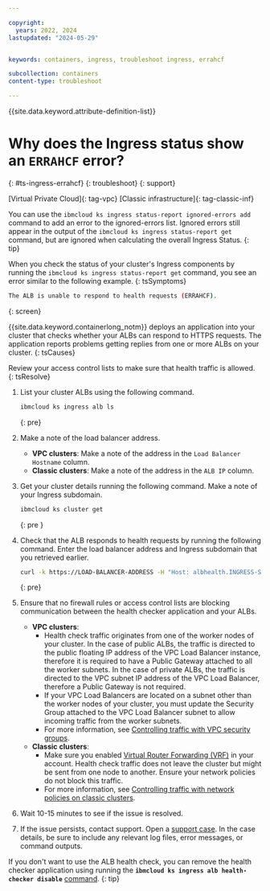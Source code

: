 ```yaml
---

copyright:
  years: 2022, 2024
lastupdated: "2024-05-29"


keywords: containers, ingress, troubleshoot ingress, errahcf

subcollection: containers
content-type: troubleshoot

---
```


{{site.data.keyword.attribute-definition-list}}



# Why does the Ingress status show an `ERRAHCF` error?
{: #ts-ingress-errahcf}
{: troubleshoot}
{: support}

[Virtual Private Cloud]{: tag-vpc} [Classic infrastructure]{: tag-classic-inf}

You can use the `ibmcloud ks ingress status-report ignored-errors add` command to add an error to the ignored-errors list. Ignored errors still appear in the output of the `ibmcloud ks ingress status-report get` command, but are ignored when calculating the overall Ingress Status.
{: tip}

When you check the status of your cluster's Ingress components by running the `ibmcloud ks ingress status-report get` command, you see an error similar to the following example.
{: tsSymptoms}

```sh
The ALB is unable to respond to health requests (ERRAHCF).
```
{: screen}

{{site.data.keyword.containerlong_notm}} deploys an application into your cluster that checks whether your ALBs can respond to HTTPS requests. The application reports problems getting replies from one or more ALBs on your cluster.
{: tsCauses}

Review your access control lists to make sure that health traffic is allowed.
{: tsResolve}

1. List your cluster ALBs using the following command. 

    ```sh
    ibmcloud ks ingress alb ls
    ```
    {: pre}

1. Make a note of the load balancer address.
    - **VPC clusters**: Make a note of the address in the `Load Balancer Hostname` column.
    - **Classic clusters**: Make a note of the address in the `ALB IP` column.

1. Get your cluster details running the following command. Make a note of your Ingress subdomain.
    ```sh
    ibmcloud ks cluster get
    ```
    {: pre }
    

1. Check that the ALB responds to health requests by running the following command. Enter the load balancer address and Ingress subdomain that you retrieved earlier.
    ```sh
    curl -k https://LOAD-BALANCER-ADDRESS -H "Host: albhealth.INGRESS-SUBDOMAIN"
    ```
    {: pre}

1. Ensure that no firewall rules or access control lists are blocking communication between the health checker application and your ALBs.
    - **VPC clusters**:
        - Health check traffic originates from one of the worker nodes of your cluster. In the case of public ALBs, the traffic is directed to the public floating IP address of the VPC Load Balancer instance, therefore it is required to have a Public Gateway attached to all the worker subnets. In the case of private ALBs, the traffic is directed to the VPC subnet IP address of the VPC Load Balancer, therefore a Public Gateway is not required.
        - If your VPC Load Balancers are located on a subnet other than the worker nodes of your cluster, you must update the Security Group attached to the VPC Load Balancer subnet to allow incoming traffic from the worker subnets.
        - For more information, see [Controlling traffic with VPC security groups](/docs/containers?topic=containers-vpc-security-group).
    - **Classic clusters**:
        - Make sure you enabled [Virtual Router Forwarding (VRF)](/docs/account?topic=account-vrf-service-endpoint&interface=ui) in your account. Health check traffic does not leave the cluster but might be sent from one node to another. Ensure your network policies do not block this traffic.
        - For more information, see [Controlling traffic with network policies on classic clusters](/docs/containers?topic=containers-network_policies). 

1. Wait 10-15 minutes to see if the issue is resolved.

1. If the issue persists, contact support. Open a [support case](/docs/get-support?topic=get-support-using-avatar). In the case details, be sure to include any relevant log files, error messages, or command outputs.

If you don't want to use the ALB health check, you can remove the health checker application using running the **`ibmcloud ks ingress alb health-checker disable`** [command](/docs/containers?topic=containers-kubernetes-service-cli#cs_alb_healthchecker_disable).
{: tip}

